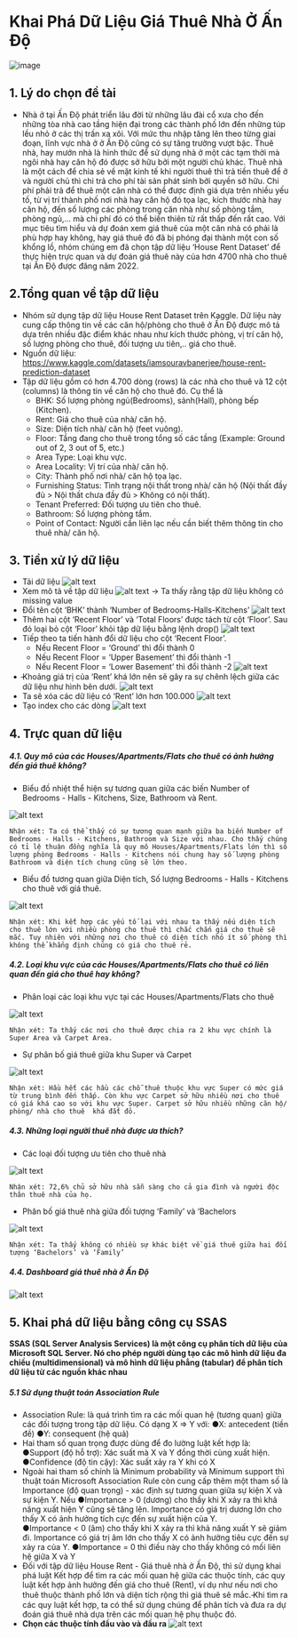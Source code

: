 # Khai Phá Dữ Liệu Giá Thuê Nhà Ở Ấn Độ 
![image](https://dynamic.realestateindia.com/blog_images/20180221144841_image1.jpg)
## 1. Lý do chọn đề tài
- Nhà ở tại Ấn Độ phát triển lâu đời từ những lâu đài cổ xưa cho đến những tòa nhà cao tầng hiện đại trong các thành phố lớn đến những túp lều nhỏ ở các thị trấn xa xôi. Với mức thu nhập tăng lên theo từng giai đoạn, lĩnh vực nhà ở  ở Ấn Độ cũng có sự tăng trưởng vượt bậc. Thuê nhà, hay mướn nhà là hình thức để sử dụng nhà ở một các tạm thời mà ngôi nhà hay căn hộ đó được sở hữu bởi một người chủ khác. Thuê nhà là một cách để chia sẻ về mặt kinh tế khi người thuê thì trả tiền thuê để ở và người chủ thì chi trả cho phí tài sản phát sinh bởi quyền sở hữu. Chi phí phải trả để thuê một căn nhà có thể được định giá dựa trên nhiều yếu tố, từ vị trí thành phố nơi nhà hay căn hộ đó tọa lạc, kích thước nhà hay căn hộ, đến số lượng các phòng trong căn nhà như số phòng tắm, phòng ngủ,... mà chi phí đó có thể biến thiên từ rất thấp đến rất cao. Với mục tiêu tìm hiểu và dự đoán xem giá thuê của một căn nhà có phải là phù hợp hay không, hay giá thuê đó đã bị phóng đại thành một con số khổng lồ, nhóm chúng em đã chọn tập dữ liệu ‘House Rent Dataset’ để thực hiện trực quan và dự đoán giá thuê này của hơn 4700 nhà cho thuê tại Ấn Độ được đăng năm 2022.

## 2.Tổng quan về tập dữ liệu
- Nhóm sử dụng tập dữ liệu House Rent Dataset trên Kaggle. Dữ liệu này cung cấp thông tin về các căn hộ/phòng cho thuê ở Ấn Độ được mô tả dựa trên nhiều đặc điểm khác nhau như kích thước phòng, vị trí căn hộ, số lượng phòng cho thuê, đối tượng ưu tiên,.. giá cho thuê.  
- Nguồn dữ liệu: https://www.kaggle.com/datasets/iamsouravbanerjee/house-rent-prediction-dataset
- Tập dữ liệu gồm có hơn 4.700 dòng (rows) là các nhà cho thuê và 12 cột (columns) là thông tin về căn hộ cho thuê đó. Cụ thể là 
    + BHK: Số lượng phòng ngủ(Bedrooms), sảnh(Hall), phòng bếp (Kitchen).
    + Rent: Giá cho thuê của nhà/ căn hộ.
    + Size: Diện tích nhà/ căn hộ (feet vuông).
    + Floor: Tầng đang cho thuê trong tổng số các tầng (Example: Ground out of 2, 3 out of 5, etc.)
    + Area Type: Loại khu vực.
    + Area Locality: Vị trí của nhà/ căn hộ.
    + City: Thành phố nơi nhà/ căn hộ tọa lạc.
    + Furnishing Status: Tình trạng nội thất trong nhà/ căn hộ (Nội thất đầy đủ > Nội thất chưa đầy đủ > Không có nội thất).
    + Tenant Preferred: Đối tượng ưu tiên cho thuê.
    + Bathroom: Số lượng phòng tắm.
    + Point of Contact: Người cần liên lạc nếu cần biết thêm thông tin cho thuê nhà/ căn hộ.

## 3. Tiền xử lý dữ liệu
- Tải dữ liệu
![alt text](/Images/Picture1.png)
- Xem mô tả về tập dữ liệu
![alt text](/Images/Picture2.png)
-> Ta thấy rằng tập dữ liệu không có missing value 
- Đổi tên cột ‘BHK’ thành ‘Number of Bedrooms-Halls-Kitchens’
![alt text](/Images/Picture3.png)
- Thêm hai cột ‘Recent Floor’ và ‘Total Floors’ được tách từ cột ‘Floor’. Sau đó loại bỏ cột ‘Floor’ khỏi tập dữ liệu bằng lệnh drop()
![alt text](/Images/Picture4.png)
- Tiếp theo ta tiến hành đổi dữ liệu cho cột ‘Recent Floor’. 
    * Nếu Recent Floor = ‘Ground’ thì đổi thành 0 
    * Nếu Recent Floor = ‘Upper Basement’ thì đổi thành -1
    * Nếu Recent Floor = ‘Lower Basement’ thì đổi thành -2
![alt text](/Images/Picture5.png)
- ̵Khoảng giá trị của ‘Rent’ khá lớn nên sẽ gây ra sự chênh lệch giữa các dữ liệu như hình bên dưới.
![alt text](/Images/Picture6.png)
- Ta sẽ xóa các dữ liệu có ‘Rent’ lớn hơn 100.000
![alt text](/Images/Picture7.png)
- Tạo index cho các dòng
![alt text](/Images/Picture8.png)

## 4. Trực quan dữ liệu
##### 4.1. Quy mô của các Houses/Apartments/Flats cho thuê có ảnh hưởng đến giá thuê không?
- Biểu đồ nhiệt thể hiện sự tương quan giữa các biến Number of Bedrooms - Halls - Kitchens, Size, Bathroom và Rent.

![alt text](/Images/Picture9.png)

    Nhận xét: Ta có thể thấy có sự tương quan mạnh giữa ba biến Number of Bedrooms - Halls - Kitchens, Bathroom và Size với nhau. Cho thấy chúng có tỉ lệ thuận đồng nghĩa là quy mô Houses/Apartments/Flats lớn thì số lượng phòng Bedrooms - Halls - Kitchens nói chung hay số lượng phòng Bathroom và diện tích chung cũng sẽ lớn theo. 
- Biểu đồ tương quan giữa Diện tích, Số lượng Bedrooms - Halls - Kitchens cho thuê với giá thuê.

![alt text](/Images/Picture10.png)

    Nhận xét: Khi kết hợp các yếu tố lại với nhau ta thấy nếu diện tích cho thuê lớn với nhiều phòng cho thuê thì chắc chắn giá cho thuê sẽ mắc. Tuy nhiên với những nơi cho thuê có diện tích nhỏ ít số phòng thì không thể khẳng định chúng có giá cho thuê rẻ. 
##### 4.2. Loại khu vực của các Houses/Apartments/Flats cho thuê có liên quan đến giá cho thuê hay không?
- Phân loại các loại khu vực tại các Houses/Apartments/Flats cho thuê

![alt text](/Images/Picture11.png)

    Nhận xét: Ta thấy các nơi cho thuê được chia ra 2 khu vực chính là Super Area và Carpet Area. 
- Sự phân bố giá thuê giữa khu Super và Carpet

![alt text](/Images/Picture12.png)

    Nhận xét: Hầu hết các hầu các chỗ thuê thuộc khu vực Super có mức giá từ trung bình đến thấp. Còn khu vực Carpet sở hữu nhiều nơi cho thuê có giá khá cao so với khu vực Super. Carpet sở hữu nhiều những căn hộ/ phòng/ nhà cho thuê  khá đắt đỏ.
##### 4.3. Những loại người thuê nhà được ưa thích?
- Các loại đối tượng ưu tiên cho thuê nhà

![alt text](/Images/Picture13.png)

    Nhận xét: 72,6% chủ sở hữu nhà sẵn sàng cho cả gia đình và người độc thân thuê nhà của họ.
- Phân bố giá thuê nhà giữa đối tượng ‘Family’ và ‘Bachelors

![alt text](/Images/Picture14.png)

    Nhận xét: Ta thấy không có nhiều sự khác biệt về giá thuê giữa hai đối tượng ‘Bachelors’ và ‘Family’
##### 4.4. Dashboard giá thuê nhà ở Ấn Độ
![alt text](/Images/Picture15.png)

## 5. Khai phá dữ liệu bằng công cụ SSAS
**SSAS (SQL Server Analysis Services) là một công cụ phân tích dữ liệu của Microsoft SQL Server. Nó cho phép người dùng tạo các mô hình dữ liệu đa chiều (multidimensional) và mô hình dữ liệu phẳng (tabular) để phân tích dữ liệu từ các nguồn khác nhau**
##### 5.1 Sử dụng thuật toán Association Rule
- Association Rule: là quá trình tìm ra các mối quan hệ (tương quan) giữa các đối tượng trong tập dữ liệu. Có dạng X => Y với:
●X: antecedent (tiền đề)
●Y: consequent (hệ quả)
- Hai tham số quan trọng được dùng để đo lường luật kết hợp là:
●Support (độ hỗ trợ): Xác suất mà X và Y đồng thời cùng xuất hiện.
●Confidence (độ tin cậy): Xác suất xảy ra Y khi có X  
- Ngoài hai tham số chính là Minimum probability và Minimum support thì thuật toán Microsoft Association Rule còn cung cấp thêm một tham số là Importance (độ quan trọng) - xác định sự tương quan giữa sự kiện X và sự kiện Y. Nếu
●Importance > 0 (dương) cho thấy khi X xảy ra thì khả năng xuất hiện Y cũng sẽ tăng lên. Importance có giá trị dương lớn cho thấy X có ảnh hưởng tích cực đến sự xuất hiện của Y.  
●Importance < 0 (âm) cho thấy khi X xảy ra thì khả năng xuất Y sẽ giảm đi. Importance có giá trị âm lớn cho thấy X có ảnh hưởng tiêu cực đến sự xảy ra của Y. 
●Importance = 0 thì điều này cho thấy không có mối liên hệ giữa X và Y
- Đối với tập dữ liệu House Rent - Giá thuê nhà ở Ấn Độ, thì sử dụng khai phá luật Kết hợp để tìm ra các mối quan hệ giữa các thuộc tính, các quy luật kết hợp ảnh hưởng đến giá cho thuê (Rent), ví dụ như nếu nơi cho thuê thuộc thành phố lớn và diện tích rộng thì giá thuê sẽ mắc. 
̵Khi tìm ra các quy luật kết hợp, ta có thể sử dụng chúng để phân tích và đưa ra dự đoán giá thuê nhà dựa trên các mối quan hệ phụ thuộc đó. 
- **Chọn các thuộc tính đầu vào và đầu ra**
![alt text](/Images/Picture16.png)